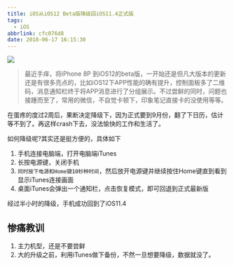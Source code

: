```yaml
---
title: iOS从iOS12 Beta版降级回iOS11.4正式版
tags:
  - iOS
abbrlink: cfc076d8
date: 2018-06-17 16:15:30
---
```

![](https://ws3.sinaimg.cn/large/006tKfTcly1fse945bnfbj30s60sgwev.jpg)
> 最近手痒，将iPhone 8P 到iOS12的beta版，一开始还是但凡大版本的更新还是有很多亮点的，比如iOS12下APP性能的确有提升，控制面板多了二维码，消息通知栏终于将APP消息进行了分组展示。不过尝鲜的同时，问题也接踵而至了，常用的微信，不自觉卡顿下，印象笔记直接卡的没使用等等。

在蛋疼的度过2周后，果断决定降级下，因为正式要到9月份，翻了下日历，估计等不到了。再这样crash下去，没法愉快的工作和生活了。

如何降级呢?其实还是挺方便的，具体如下
1. 手机连接电脑端，打开电脑端iTunes
2. 长按电源键，关闭手机
3. `同时按下电源和Home键10秒种时间`，然后放开电源键并继续按住Home键直到看到显示iTunes连接画面
4. 桌面iTunes会弹出一个通知栏，点击恢复模式，即可回退到正式最新版


经过半小时的降级，手机成功回到了iOS11.4

## 惨痛教训
1. 主力机型，还是不要尝鲜
2. 大的升级之前，利用iTunes做下备份，不然一旦想要降级，数据就没了。